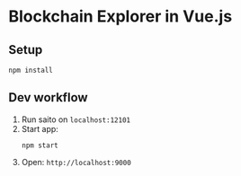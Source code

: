 # Blockchain Explorer in Vue.js


## Setup
```
npm install
```

## Dev workflow
1. Run saito on `localhost:12101`
1. Start app:
    ```
    npm start
    ```
1. Open: `http://localhost:9000`

